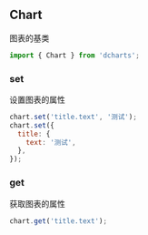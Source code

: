 ## Chart

图表的基类

```js
import { Chart } from 'dcharts';
```

### set

设置图表的属性

```js
chart.set('title.text', '测试');
chart.set({
  title: {
    text: '测试',
  },
});
```

### get

获取图表的属性

```js
chart.get('title.text');
```
